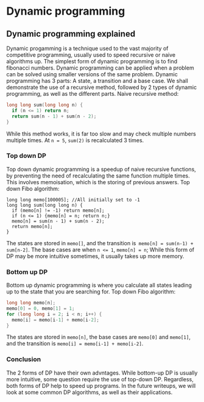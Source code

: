 # Dynamic programming
## Dynamic programming explained
Dynamic progamming is a technique used to the vast majority of competitive programming, usually used to speed recursive or naive algorithms up. The simplest form of dynamic programming is to find fibonacci numbers. Dynamic programming can be applied when a problem can be solved using smaller versions of the same problem.
Dynamic programming has 3 parts: A state, a transition and a base case.
We shall demonstrate the use of a recursive method, followed by 2 types of dynamic programming, as well as the different parts.
Naive recursive method:
```cpp
long long sum(long long n) {
  if (n <= 1) return n;
  return sum(n - 1) + sum(n - 2);
}
```
While this method works, it is far too slow and may check multiple numbers multiple times. At `n = 5`, `sum(2)` is recalculated 3 times.
### Top down DP
Top down dynamic programming is a speedup of naive recursive functions, by preventing the need of recalculating the same function multiple times. This involves memoisation, which is the storing of previous answers.
Top down Fibo algorithm:
```cpp{1,3,5}
long long memo[100005]; //All initially set to -1
long long sum(long long n) {
  if (memo[n] != -1) return memo[n];
  if (n <= 1) {memo[n] = n; return n;}
  memo[n] = sum(n - 1) + sum(n - 2);
  return memo[n];
}
```
The states are stored in `memo[]`, and the transition is` memo[n] = sum(n-1) + sum[n-2]`. The base cases are when `n <= 1`, `memo[n] = n`;
While this form of DP may be more intuitive sometimes, it usually takes up more memory.
### Bottom up DP
Bottom up dynamic programming is where you calculate all states leading up to the state that you are searching for.
Top down Fibo algorithm:
```cpp
long long memo[n];
memo[0] = 0, memo[1] = 1;
for (long long i = 2; i < n; i++) {
  memo[i] = memo[i-1] + memo[i-2];
}
```
The states are stored in `memo[n]`, the base cases are `memo[0]` and `memo[1]`, and the transition is `memo[i] = memo[i-1] + memo[i-2]`.
### Conclusion
The 2 forms of DP have their own advntages. While bottom-up DP is usually more intuitive, some question require the use of top-down DP. Regardless, both forms of DP help to speed up programs. In the future writeups, we will look at some common DP algorithms, as well as their applications.
